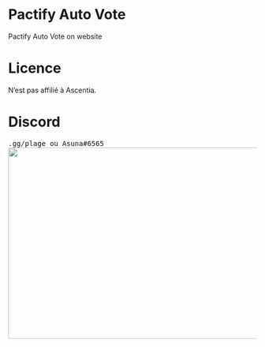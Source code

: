 # Pactify Auto Vote
Pactify Auto Vote on website
# Licence
N’est pas affilié à Ascentia.
# Discord
<pre>.gg/plage ou Asuna#6565
<img src="https://imgur.com/Gatcs9y" data-canonical-src="https://imgur.com/Gatcs9y" width="690" height="388" />

